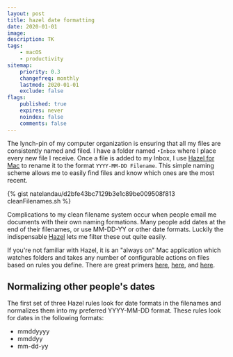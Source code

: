 ```yaml
---
layout: post
title: hazel date formatting
date: 2020-01-01
image:
description: TK
tags:
    - macOS
    - productivity
sitemap:
    priority: 0.3
    changefreq: monthly
    lastmod: 2020-01-01
    exclude: false
flags:
    published: true
    expires: never
    noindex: false
    comments: false
---
```


The lynch-pin of my computer organization is ensuring that all my files are consistently named and filed. I have a folder named `•Inbox` where I place every new file I receive. Once a file is added to my Inbox, I use [Hazel for Mac][1] to rename it to the format `YYYY-MM-DD Filename`. This simple naming scheme allows me to easily find files and know which ones are the most recent.

{% gist natelandau/d2bfe43bc7129b3e1c89be009508f813 cleanFilenames.sh %}

Complications to my clean filename system occur when people email me documents with their own naming formations. Many people add dates at the end of their filenames, or use MM-DD-YY or other date formats. Luckily the indispensable [Hazel][1] lets me filter these out quite easily.

If you're not familiar with Hazel, it is an "always on" Mac application which watches folders and takes any number of configurable actions on files based on rules you define. There are great primers [here][2], [here][3], and [here][4].

## Normalizing other people's dates

The first set of three Hazel rules look for date formats in the filenames and normalizes them into my preferred YYYY-MM-DD format. These rules look for dates in the following formats:

-   mmddyyyy
-   mmddyy
-   mm-dd-yy

[1]: https://www.noodlesoft.com/hazel
[2]: https://www.macstories.net/stories/why-i-started-using-hazel-for-mac/
[3]: https://www.macworld.com/article/1165835/software-utilities/hazel-the-standout-file-organizer-gets-even-smarter.html
[4]: https://computers.tutsplus.com/tutorials/9-hazel-rules-to-increase-your-productivity--mac-47144
